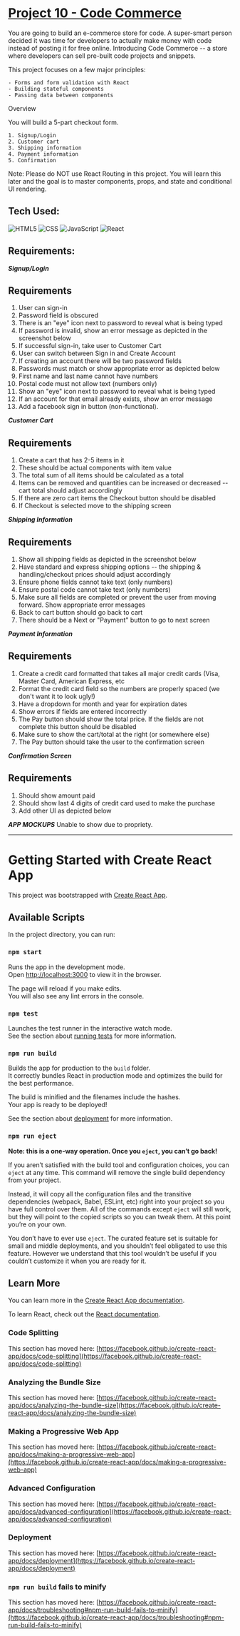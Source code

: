 # [Project 10 - Code Commerce](https://mikesz88.github.io/code-commerce/)

You are going to build an e-commerce store for code. A super-smart person decided it was time for developers to actually make money with code instead of posting it for free online. Introducing Code Commerce -- a store where developers can sell pre-built code projects and snippets.

This project focuses on a few major principles:

    - Forms and form validation with React
    - Building stateful components
    - Passing data between components

Overview

You will build a 5-part checkout form. 

    1. Signup/Login
    2. Customer cart
    3. Shipping information
    4. Payment information
    5. Confirmation

Note: Please do NOT use React Routing in this project. You will learn this later and the goal is to master components, props, and state and conditional UI rendering.

## Tech Used:
![HTML5](https://camo.githubusercontent.com/d63d473e728e20a286d22bb2226a7bf45a2b9ac6c72c59c0e61e9730bfe4168c/68747470733a2f2f696d672e736869656c64732e696f2f62616467652f48544d4c352d4533344632363f7374796c653d666f722d7468652d6261646765266c6f676f3d68746d6c35266c6f676f436f6c6f723d7768697465) ![CSS](https://camo.githubusercontent.com/3a0f693cfa032ea4404e8e02d485599bd0d192282b921026e89d271aaa3d7565/68747470733a2f2f696d672e736869656c64732e696f2f62616467652f435353332d3135373242363f7374796c653d666f722d7468652d6261646765266c6f676f3d63737333266c6f676f436f6c6f723d7768697465) ![JavaScript](https://camo.githubusercontent.com/93c855ae825c1757f3426f05a05f4949d3b786c5b22d0edb53143a9e8f8499f6/68747470733a2f2f696d672e736869656c64732e696f2f62616467652f4a6176615363726970742d3332333333303f7374796c653d666f722d7468652d6261646765266c6f676f3d6a617661736372697074266c6f676f436f6c6f723d463744463145) ![React](https://camo.githubusercontent.com/268ac512e333b69600eb9773a8f80b7a251f4d6149642a50a551d4798183d621/68747470733a2f2f696d672e736869656c64732e696f2f62616467652f52656163742d3230323332413f7374796c653d666f722d7468652d6261646765266c6f676f3d7265616374266c6f676f436f6c6f723d363144414642)

## Requirements: 

***Signup/Login***

## Requirements

 1. User can sign-in
 2. Password field is obscured
 3. There is an "eye" icon next to password to reveal what is being typed
 4. If password is invalid, show an error message as depicted in the screenshot below
 5. If successful sign-in, take user to Customer Cart
 6. User can switch between Sign in and Create Account
 7. If creating an account there will be two password fields
 8. Passwords must match or show appropriate error as depicted below
 9. First name and last name cannot have numbers
 10. Postal code must not allow text (numbers only)
 11. Show an "eye" icon next to password to reveal what is being typed
 12. If an account for that email already exists, show an error message
 13. Add a facebook sign in button (non-functional).

***Customer Cart***

## Requirements

1. Create a cart that has 2-5 items in it
2. These should be actual components with item value
3. The total sum of all items should be calculated as a total
4. Items can be removed and quantities can be increased or decreased -- cart total should adjust accordingly
5. If there are zero cart items the Checkout button should be disabled
6. If Checkout is selected move to the shipping screen

***Shipping Information***

## Requirements

 1. Show all shipping fields as depicted in the screenshot below
 2. Have standard and express shipping options -- the shipping & handling/checkout prices should adjust accordingly
 3. Ensure phone fields cannot take text (only numbers)
 4. Ensure postal code cannot take text (only numbers)
 5. Make sure all fields are completed or prevent the user from moving forward. Show appropriate error messages
 6. Back to cart button should go back to cart
 7. There should be a Next or "Payment" button to go to next screen

***Payment Information***

## Requirements

 1. Create a credit card formatted that takes all major credit cards (Visa, Master Card, American Express, etc
 2. Format the credit card field so the numbers are properly spaced (we don't want it to look ugly!)
 3. Have a dropdown for month and year for expiration dates
 4. Show errors if fields are entered incorrectly
 5. The Pay button should show the total price. If the fields are not complete this button should be disabled
 6. Make sure to show the cart/total at the right (or somewhere else)
 7. The Pay button should take the user to the confirmation screen

***Confirmation Screen***

## Requirements

 1. Should show amount paid
 2. Should show last 4 digits of credit card used to make the purchase
 3. Add other UI as depicted below

***APP MOCKUPS***
Unable to show due to propriety. 

<hr>

# Getting Started with Create React App

This project was bootstrapped with [Create React App](https://github.com/facebook/create-react-app).

## Available Scripts

In the project directory, you can run:

### `npm start`

Runs the app in the development mode.\
Open [http://localhost:3000](http://localhost:3000) to view it in the browser.

The page will reload if you make edits.\
You will also see any lint errors in the console.

### `npm test`

Launches the test runner in the interactive watch mode.\
See the section about [running tests](https://facebook.github.io/create-react-app/docs/running-tests) for more information.

### `npm run build`

Builds the app for production to the `build` folder.\
It correctly bundles React in production mode and optimizes the build for the best performance.

The build is minified and the filenames include the hashes.\
Your app is ready to be deployed!

See the section about [deployment](https://facebook.github.io/create-react-app/docs/deployment) for more information.

### `npm run eject`

**Note: this is a one-way operation. Once you `eject`, you can’t go back!**

If you aren’t satisfied with the build tool and configuration choices, you can `eject` at any time. This command will remove the single build dependency from your project.

Instead, it will copy all the configuration files and the transitive dependencies (webpack, Babel, ESLint, etc) right into your project so you have full control over them. All of the commands except `eject` will still work, but they will point to the copied scripts so you can tweak them. At this point you’re on your own.

You don’t have to ever use `eject`. The curated feature set is suitable for small and middle deployments, and you shouldn’t feel obligated to use this feature. However we understand that this tool wouldn’t be useful if you couldn’t customize it when you are ready for it.

## Learn More

You can learn more in the [Create React App documentation](https://facebook.github.io/create-react-app/docs/getting-started).

To learn React, check out the [React documentation](https://reactjs.org/).

### Code Splitting

This section has moved here: [https://facebook.github.io/create-react-app/docs/code-splitting](https://facebook.github.io/create-react-app/docs/code-splitting)

### Analyzing the Bundle Size

This section has moved here: [https://facebook.github.io/create-react-app/docs/analyzing-the-bundle-size](https://facebook.github.io/create-react-app/docs/analyzing-the-bundle-size)

### Making a Progressive Web App

This section has moved here: [https://facebook.github.io/create-react-app/docs/making-a-progressive-web-app](https://facebook.github.io/create-react-app/docs/making-a-progressive-web-app)

### Advanced Configuration

This section has moved here: [https://facebook.github.io/create-react-app/docs/advanced-configuration](https://facebook.github.io/create-react-app/docs/advanced-configuration)

### Deployment

This section has moved here: [https://facebook.github.io/create-react-app/docs/deployment](https://facebook.github.io/create-react-app/docs/deployment)

### `npm run build` fails to minify

This section has moved here: [https://facebook.github.io/create-react-app/docs/troubleshooting#npm-run-build-fails-to-minify](https://facebook.github.io/create-react-app/docs/troubleshooting#npm-run-build-fails-to-minify)
